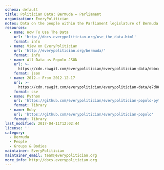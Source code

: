 ```yaml
---
schema: default
title: Politician Data: Bermuda — Parliament
organization: EveryPolitician
notes: Data on the people within the Parliament legislature of Bermuda.
resources:
  - name: How To Use The Data
    url: 'http://docs.everypolitician.org/use_the_data.html'
    format: info
  - name: View on EveryPolitician
    url: 'http://everypolitician.org/bermuda/'
    format: info
  - name: All Data as Popolo JSON
    url: >-
      https://cdn.rawgit.com/everypolitician/everypolitician-data/ebbc4161412a81a6d857173152b9bb009f958467/data/Bermuda/Assembly/ep-popolo-v1.0.json
    format: json
  - name: 2012–: From 2012-12-17
    url: >-
      https://cdn.rawgit.com/everypolitician/everypolitician-data/e7d8834380e52d0aad6f6b449fe50182c973a1b4/data/Bermuda/Assembly/term-2012.csv
    format: csv
  - name: Python
    url: 'https://github.com/everypolitician/everypolitician-popolo-python'
    format: library
  - name: Ruby
    url: 'https://github.com/everypolitician/everypolitician-popolo'
    format: library
last_modified: 2017-04-11T12:02:44
license: ''
category:
  - Bermuda
  - People
  - Groups & Bodies
maintainer: EveryPolitician
maintainer_email: team@everypolitician.org
more_info: http://docs.everypolitician.org
---
```

